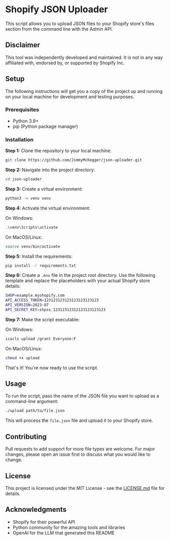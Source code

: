 # Shopify JSON Uploader

This script allows you to upload JSON files to your Shopify store's files section from the command line with the Admin API.

## Disclaimer
This tool was independently developed and maintained. It is not in any way affiliated with, endorsed by, or supported by Shopify Inc.

## Setup

The following instructions will get you a copy of the project up and running on your local machine for development and testing purposes.

### Prerequisites

- Python 3.9+
- pip (Python package manager)

### Installation

**Step 1:** Clone the repository to your local machine:

```bash
git clone https://github.com/JimmyMcKegger/json-uploader.git
```

**Step 2:** Navigate into the project directory:

```bash
cd json-uploader
```

**Step 3:** Create a virtual environment:

```bash
python3 -m venv venv
```

**Step 4:** Activate the virtual environment:

On Windows:

```bash
.\venv\Scripts\activate
```

On MacOS/Linux:

```bash
source venv/bin/activate
```

**Step 5:** Install the requirements:

```bash
pip install -r requirements.txt
```

**Step 6:** Create a `.env` file in the project root directory. Use the following template and replace the placeholders with your actual Shopify store details:

```bash
SHOP=example.myshopify.com
API_ACCESS_TOKEN=123123123123123123123123
API_VERSION=2023-07
API_SECRET_KEY=shpss_12312312312123123123123
```

**Step 7:** Make the script executable:

On Windows:

```bash
icacls upload /grant Everyone:F
```

On MacOS/Linux:

```bash
chmod +x upload
```

That's it! You're now ready to use the script.

## Usage

To run the script, pass the name of the JSON file you want to upload as a command-line argument:

```bash
./upload path/to/file.json
```

This will process the `file.json` file and upload it to your Shopify store.

## Contributing

Pull requests to add support for more file types are welcome. For major changes, please open an issue first to discuss what you would like to change.

## License

This project is licensed under the MIT License - see the [LICENSE.md](LICENSE.md) file for details.

## Acknowledgments

* Shopify for their powerful API
* Python community for the amazing tools and libraries
* OpenAI for the LLM that generated this README
